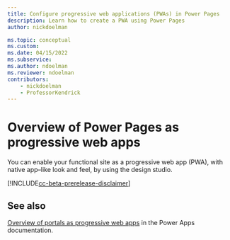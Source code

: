 ```yaml
---
title: Configure progressive web applications (PWAs) in Power Pages
description: Learn how to create a PWA using Power Pages
author: nickdoelman

ms.topic: conceptual
ms.custom: 
ms.date: 04/15/2022
ms.subservice:
ms.author: ndoelman
ms.reviewer: ndoelman
contributors:
    - nickdoelman
    - ProfessorKendrick
---
```


# Overview of Power Pages as progressive web apps

You can enable your functional site as a progressive web app (PWA), with native app–like look and feel, by using the design studio.

[!INCLUDE[cc-beta-prerelease-disclaimer](../includes/cc-beta-prerelease-disclaimer.md)]

## See also

[Overview of portals as progressive web apps](/power-apps/maker/portals/progressive-web-apps) in the Power Apps documentation.
